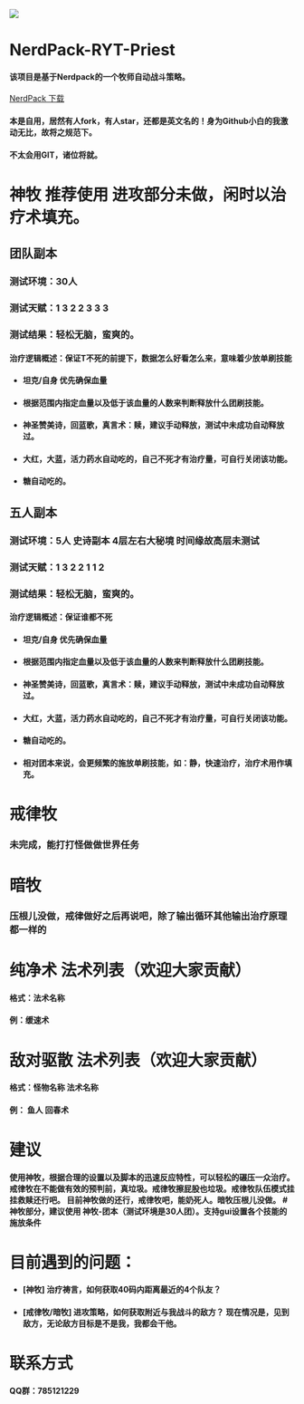 
![](http://www.gnarlyguides.com/wp-content/uploads/2016/05/priest-holy-wow.jpg)

# NerdPack-RYT-Priest
#### 该项目是基于Nerdpack的一个牧师自动战斗策略。
[NerdPack 下载](https://github.com/hacker5510/NerdPack/archive/master.zip "NerdPack 下载")
#### 本是自用，居然有人fork，有人star，还都是英文名的！身为Github小白的我激动无比，故将之规范下。
#### 不太会用GIT，诸位将就。

# 神牧 推荐使用 进攻部分未做，闲时以治疗术填充。
## 团队副本
### 测试环境：30人
### 测试天赋：1 3 2 2 3 3 3
### 测试结果：轻松无脑，蛮爽的。
#### 治疗逻辑概述：保证T不死的前提下，数据怎么好看怎么来，意味着少放单刷技能
- #### 坦克/自身 优先确保血量
- #### 根据范围内指定血量以及低于该血量的人数来判断释放什么团刷技能。
- #### 神圣赞美诗，回蓝歌，真言术：赎，建议手动释放，测试中未成功自动释放过。
- #### 大红，大蓝，活力药水自动吃的，自己不死才有治疗量，可自行关闭该功能。
- #### 糖自动吃的。

## 五人副本
### 测试环境：5人 史诗副本 4层左右大秘境 时间缘故高层未测试
### 测试天赋：1 3 2 2 1 1 2 
### 测试结果：轻松无脑，蛮爽的。
#### 治疗逻辑概述：保证谁都不死
- #### 坦克/自身 优先确保血量
- #### 根据范围内指定血量以及低于该血量的人数来判断释放什么团刷技能。
- #### 神圣赞美诗，回蓝歌，真言术：赎，建议手动释放，测试中未成功自动释放过。
- #### 大红，大蓝，活力药水自动吃的，自己不死才有治疗量，可自行关闭该功能。
- #### 糖自动吃的。
- #### 相对团本来说，会更频繁的施放单刷技能，如：静，快速治疗，治疗术用作填充。


# 戒律牧
### 未完成，能打打怪做做世界任务

# 暗牧
### 压根儿没做，戒律做好之后再说吧，除了输出循环其他输出治疗原理都一样的

# 纯净术 法术列表（欢迎大家贡献）
#### 格式：法术名称
#### 例：缓速术

# 敌对驱散 法术列表（欢迎大家贡献）
#### 格式：怪物名称	法术名称
#### 例： 鱼人	回春术


# 建议
#### 使用神牧，根据合理的设置以及脚本的迅速反应特性，可以轻松的碾压一众治疗。 戒律牧在不能做有效的预判前，真垃圾。戒律牧擦屁股也垃圾。戒律牧队伍模式挂挂救赎还行吧。 目前神牧做的还行，戒律牧吧，能奶死人。暗牧压根儿没做。 #神牧部分，建议使用 神牧-团本（测试环境是30人团）。支持gui设置各个技能的施放条件

# 目前遇到的问题：
- #### [神牧] 治疗祷言，如何获取40码内距离最近的4个队友？ 
- #### [戒律牧/暗牧] 进攻策略，如何获取附近与我战斗的敌方？ 现在情况是，见到敌方，无论敌方目标是不是我，我都会干他。

# 联系方式
#### QQ群：785121229
